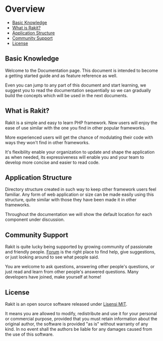 # Overview

<!-- MarkdownTOC autolink="true" autoanchor="true" levels="2,3" bracket="round" lowercase="only_ascii" -->

- [Basic Knowledge](#pengetahuan-dasar)
- [What is Rakit?](#apa-itu-rakit)
- [Application Structure](#struktur-aplikasi)
- [Community Support](#dukungan-komunitas)
- [License](#lisensi)

<!-- /MarkdownTOC -->


<a id="pengetahuan-dasar"></a>
## Basic Knowledge

Welcome to the Documentation page.
This document is intended to become a getting started guide and as feature reference as well.

Even you can jump to any part of this document and start learning, we suggest you to read the documentation sequentially so we can gradually build the concepts which will be used in the next documents.


<a id="apa-itu-rakit"></a>
## What is Rakit?

Rakit is a simple and easy to learn PHP framework.
New users will enjoy the ease of use similar with the one you find in other popular frameworks.

More experienced users will get the chance of modulating their code with ways they won't find in other frameworks.

It's flexibility enable your organization to update and shape the application as when needed, its expressiveness will enable you and your team to develop more concise and easier to read code.

<a id="struktur-aplikasi"></a>
## Application Structure

Directory structure created in such way to keep other framework users feel familiar.
Any form of web application or size can be made easily using this structure,
quite similar with those they have been made it in other frameworks.

Throughout the documentation we will show the default location for each component under discussion.


<a id="dukungan-komunitas"></a>
## Community Support

Rakit is quite lucky being supported by growing community of passionate and friendly people.
[Forum](https://rakit.esyede.my.id/forum) is the right place to find help,
give suggestions, or just looking around to see what people said.

You are welcome to ask questions, answering other people's questions, or just read and learn from other people's answered questions.
Many developers have joined, make yourself at home!


<a id="lisensi"></a>
## License

Rakit is an open source software released under
[Lisensi MIT](http://www.opensource.org/licenses/mit-license.php).


It means you are allowed to modify, redistribute and use it for your personal or commercial purpose, provided that you must retain information about the original author,
the software is provided "as is" without warranty of any kind. In no event shall the authors be liable for any damages caused from the use of this software.
